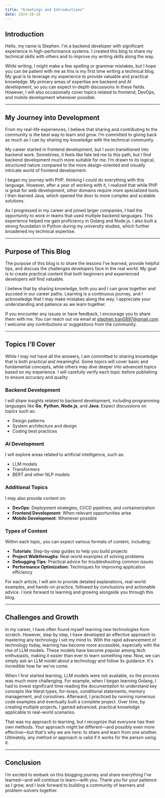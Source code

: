```yaml
---
title: "Greetings and Introductions"
date: 2024-10-18
---
```


## Introduction

Hello, my name is Stephen. I'm a backend developer with significant experience in high-performance systems. I created this blog to share my technical skills with others and to improve my writing skills along the way.

While writing, I might make a few spelling or grammar mistakes, but I hope you can be patient with me as this is my first time writing a technical blog. My goal is to leverage my experience to provide valuable and practical knowledge. My primary areas of expertise are backend and AI development, so you can expect in-depth discussions in these fields. However, I will also occasionally cover topics related to frontend, DevOps, and mobile development whenever possible.

---

## My Journey into Development

From my real-life experiences, I believe that sharing and contributing to the community is the best way to learn and grow. I’m committed to giving back as much as I can by sharing my knowledge with the technical community.

My career started in frontend development, but I soon transitioned into backend work. Sometimes, it feels like fate led me to this path, but I find backend development much more suitable for me. I’m drawn to its logical, structured nature compared to the more design-oriented and visually intricate world of frontend development.

I began my journey with PHP, thinking I could do everything with this language. However, after a year of working with it, I realized that while PHP is great for web development, other domains require more specialized tools. I then learned Java, which opened the door to more complex and scalable solutions.

As I progressed in my career and joined larger companies, I had the opportunity to work in teams that used multiple backend languages. This experience helped me gain proficiency in Golang and Node.js. I also built a strong foundation in Python during my university studies, which further broadened my technical expertise.

---

## Purpose of This Blog

The purpose of this blog is to share the lessons I’ve learned, provide helpful tips, and discuss the challenges developers face in the real world. My goal is to create practical content that both beginners and experienced developers will find valuable.

I believe that by sharing knowledge, both you and I can grow together and succeed in our career paths. Learning is a continuous journey, and I acknowledge that I may make mistakes along the way. I appreciate your understanding and patience as we learn together.

If you encounter any issues or have feedback, I encourage you to share them with me. You can reach out via email at [stephen.tran0897@gmail.com](mailto:stephen.tran0897@gmail.com). I welcome any contributions or suggestions from the community.

---

## Topics I’ll Cover

While I may not have all the answers, I am committed to sharing knowledge that is both practical and meaningful. Some topics will cover basic and fundamental concepts, while others may dive deeper into advanced topics based on my experience. I will carefully verify each topic before publishing to ensure accuracy and quality.

### Backend Development
I will share insights related to backend development, including programming languages like **Go**, **Python**, **Node.js**, and **Java**. Expect discussions on topics such as:
- Design patterns
- System architecture and design
- Coding best practices

### AI Development
I will explore areas related to artificial intelligence, such as:
- LLM models
- Transformers
- BERT and other NLP models

### Additional Topics
I may also provide content on:
- **DevOps**: Deployment strategies, CI/CD pipelines, and containerization
- **Frontend Development**: When relevant opportunities arise
- **Mobile Development**: Whenever possible

### Types of Content
Within each topic, you can expect various formats of content, including:
- **Tutorials**: Step-by-step guides to help you build projects
- **Project Walkthroughs**: Real-world examples of solving problems
- **Debugging Tips**: Practical advice for troubleshooting common issues
- **Performance Optimization**: Techniques for improving application efficiency

For each article, I will aim to provide detailed explanations, real-world examples, and hands-on practice, followed by conclusions and actionable advice. I look forward to learning and growing alongside you through this blog.

---

## Challenges and Growth

In my career, I have often found myself learning new technologies from scratch. However, step by step, I have developed an effective approach to mastering any technology I set my mind to. With the rapid advancement of technology today, learning has become more accessible, especially with the rise of LLM models. These models have become popular among tech enthusiasts, making it easier than ever to learn something new. Now, we can simply ask an LLM model about a technology and follow its guidance. It's incredible how far we've come.

When I first started learning, LLM models were not available, so the process was much more challenging. For example, when I began learning Golang, I had to invest significant time reading the documentation to understand key concepts like literal types, for-loops, conditional statements, memory management, and coroutines. Afterward, I practiced by running numerous code examples and eventually built a complete project. Over time, by creating multiple projects, I gained advanced, practical knowledge applicable to real-world scenarios.

That was my approach to learning, but I recognize that everyone has their own methods. Your approach might be different—and possibly even more effective—but that's why we are here: to share and learn from one another. Ultimately, any method or approach is valid if it works for the person using it.

---

## Conclusion

I’m excited to embark on this blogging journey and share everything I’ve learned—and will continue to learn—with you. Thank you for your patience as I grow, and I look forward to building a community of learners and problem-solvers together.




